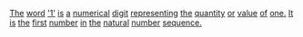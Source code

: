 [The](./the.md) [word](./word.md) ['1'](./1.md) [is](./is.md) [a](./a.md) [numerical](./numerical.md) [digit](./digit.md) [representing](./representing.md) [the](./the.md) [quantity](./quantity.md) [or](./or.md) [value](./value.md) [of](./of.md) [one.](./one.md) [It](./it.md) [is](./is.md) [the](./the.md) [first](./first.md) [number](./number.md) [in](./in.md) [the](./the.md) [natural](./natural.md) [number](./number.md) [sequence.](./sequence.md)